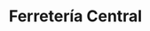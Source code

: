 ---
title: "Ferretería Central"
url: /ciudad-autonoma-de-buenos-aires/ferreteria-central/
shop: hardware
---